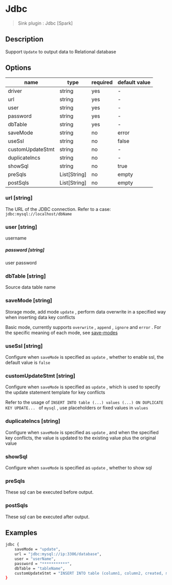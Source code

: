 # Jdbc

> Sink plugin : Jdbc [Spark]

## Description

Support `Update` to output data to Relational database

## Options

| name             | type         | required | default value |
|------------------| -------------|----------|---------------|
| driver           | string       | yes      | -             |
| url              | string       | yes      | -             |
| user             | string       | yes      | -             |
| password         | string       | yes      | -             |
| dbTable          | string       | yes      | -             |
| saveMode         | string       | no       | error         |
| useSsl           | string       | no       | false         |
| customUpdateStmt | string       | no       | -             |
| duplicateIncs    | string       | no       | -             |
| showSql          | string       | no       | true          |
| preSqls          | List[String] | no       | empty         |
| postSqls         | List[String] | no       | empty         |

### url [string]

The URL of the JDBC connection. Refer to a case: `jdbc:mysql://localhost/dbName`

### user [string]

username

##### password [string]

user password

### dbTable [string]

Source data table name

### saveMode [string]

Storage mode, add mode `update` , perform data overwrite in a specified way when inserting data key conflicts

Basic mode, currently supports `overwrite` , `append` , `ignore` and `error` . For the specific meaning of each mode, see [save-modes](https://spark.apache.org/docs/latest/sql-programming-guide.html#save-modes)

### useSsl [string]

Configure when `saveMode` is specified as `update` , whether to enable ssl, the default value is `false`

### customUpdateStmt [string]

Configure when `saveMode` is specified as `update` , which is used to specify the update statement template for key conflicts

Refer to the usage of `INSERT INTO table (...) values (...) ON DUPLICATE KEY UPDATE... ` of `mysql` , use placeholders or fixed values in `values`

### duplicateIncs [string]

Configure when `saveMode` is specified as `update` , and when the specified key conflicts, the value is updated to the existing value plus the original value

### showSql

Configure when `saveMode` is specified as `update` , whether to show sql

### preSqls

These sql can be executed before output.

### postSqls

These sql can be executed after output.

## Examples

```bash
jdbc {
    saveMode = "update",
    url = "jdbc:mysql://ip:3306/database",
    user = "userName",
    password = "***********",
    dbTable = "tableName",
    customUpdateStmt = "INSERT INTO table (column1, column2, created, modified, yn) values(?, ?, now(), now(), 1) ON DUPLICATE KEY UPDATE column1 = IFNULL(VALUES (column1), column1), column2 = IFNULL(VALUES (column2), column2)"
}
```
